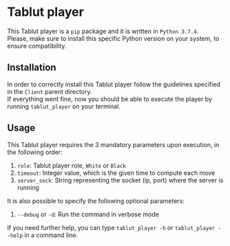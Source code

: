 # Tablut player
This Tablut player is a `pip` package and it is written in `Python 3.7.4`.\
Please, make sure to install this specific Python version on your system, to ensure compatibility.

## Installation

In order to correctly install this Tablut player follow the guidelines specified 
in the `Client` parent directory.\
If everything went fine, now you should be able to execute the player 
by running `tablut_player` on your terminal.

## Usage
This Tablut player requires the 3 mandatory parameters upon execution, in the following order:
1. `role`: Tablut player role, `White` or `Black`
2. `timeout`: Integer value, which is the given time to compute each move
3. `server_sock`: String representing the socket (ip, port) where the server is running

It is also possible to specify the following optional parameters:
1. `--debug` or `-d`: Run the command in verbose mode

If you need further help, you can type `tablut_player -h` or `tablut_player --help` in a command line.
